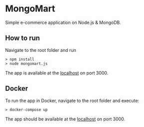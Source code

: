 # MongoMart
Simple e-commerce application on Node.js & MongoDB.

## How to run
Navigate to the root folder and run 
```
> npm install
> node mongomart.js
```
The app is available at the [localhost](http://localhost:3000) on port 3000.

## Docker
To run the app in Docker, navigate to the root folder and execute:
```
> docker-compose up
```
The app should be available at the [localhost](http://localhost:3000) on port 3000.